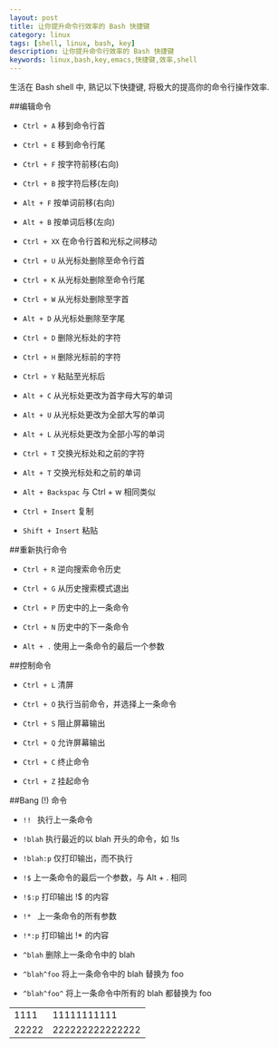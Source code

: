 ```yaml
---
layout: post
title: 让你提升命令行效率的 Bash 快捷键
category: linux
tags: [shell, linux, bash, key]
description: 让你提升命令行效率的 Bash 快捷键
keywords: linux,bash,key,emacs,快捷键,效率,shell
---
```


生活在 Bash shell 中, 熟记以下快捷键, 将极大的提高你的命令行操作效率.

##编辑命令

- `Ctrl + A`           移到命令行首

- `Ctrl + E`           移到命令行尾

- `Ctrl + F`           按字符前移(右向)

- `Ctrl + B`           按字符后移(左向)

- `Alt + F`            按单词前移(右向)

- `Alt + B`            按单词后移(左向)

- `Ctrl + XX`          在命令行首和光标之间移动

- `Ctrl + U`           从光标处删除至命令行首

- `Ctrl + K`           从光标处删除至命令行尾

- `Ctrl + W`           从光标处删除至字首

- `Alt + D`            从光标处删除至字尾

- `Ctrl + D`           删除光标处的字符

- `Ctrl + H`           删除光标前的字符

- `Ctrl + Y`           粘贴至光标后

- `Alt + C`            从光标处更改为首字母大写的单词

- `Alt + U`            从光标处更改为全部大写的单词

- `Alt + L`            从光标处更改为全部小写的单词

- `Ctrl + T`           交换光标处和之前的字符

- `Alt + T`            交换光标处和之前的单词

- `Alt + Backspac`     与 Ctrl + w 相同类似

- `Ctrl + Insert`      复制

- `Shift + Insert`     粘贴


##重新执行命令

- `Ctrl + R`           逆向搜索命令历史

- `Ctrl + G`           从历史搜索模式退出

- `Ctrl + P`           历史中的上一条命令

- `Ctrl + N`           历史中的下一条命令

- `Alt + .`            使用上一条命令的最后一个参数


##控制命令

- `Ctrl + L`           清屏

- `Ctrl + O`           执行当前命令，并选择上一条命令

- `Ctrl + S`           阻止屏幕输出

- `Ctrl + Q`           允许屏幕输出

- `Ctrl + C`           终止命令

- `Ctrl + Z`           挂起命令


##Bang (!) 命令

- `!! `                执行上一条命令

- `!blah`              执行最近的以 blah 开头的命令，如 !ls

- `!blah:p`            仅打印输出，而不执行

- `!$`                 上一条命令的最后一个参数，与 Alt + . 相同

- `!$:p`               打印输出 !$ 的内容

- `!* `                上一条命令的所有参数

- `!*:p`               打印输出 !* 的内容

- `^blah`              删除上一条命令中的 blah

- `^blah^foo`          将上一条命令中的 blah 替换为 foo

- `^blah^foo^`         将上一条命令中所有的 blah 都替换为 foo

<table>
    <tr>
        <td>1111</td>
        <td>11111111111</td>
    </tr>
    <tr>
        <td>22222</td>
        <td>222222222222222</td>
    </tr>
</table>